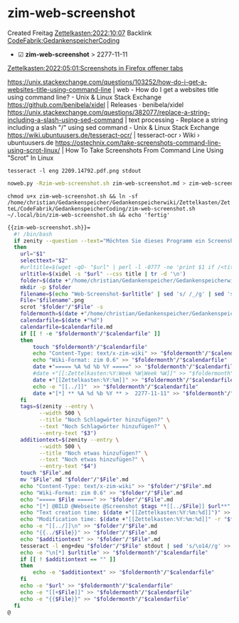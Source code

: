 # zim-web-screenshot
Created Freitag [Zettelkasten:2022:10:07]()
Backlink [CodeFabrik:GedankenspeicherCoding](../GedankenspeicherCoding.md)

* ☑ **zim-web-screenshot**  >  2277-11-11


[Zettelkasten:2022:05:01:Screenshots in Firefox offener tabs]()

<https://unix.stackexchange.com/questions/103252/how-do-i-get-a-websites-title-using-command-line> | web - How do I get a websites title using command line? - Unix & Linux Stack Exchange
<https://github.com/benibela/xidel> | Releases · benibela/xidel
<https://unix.stackexchange.com/questions/382077/replace-a-string-including-a-slash-using-sed-command> | text processing - Replace a string including a slash "/" using sed command - Unix & Linux Stack Exchange
<https://wiki.ubuntuusers.de/tesseract-ocr/> | tesseract-ocr › Wiki › ubuntuusers.de
<https://ostechnix.com/take-screenshots-command-line-using-scrot-linux/> | How To Take Screenshots From Command Line Using "Scrot" In Linux

``tesseract -l eng 2209.14792.pdf.png stdout``

  ```bash
noweb.py -Rzim-web-screenshot.sh zim-web-screenshot.md > zim-web-screenshot.sh && echo 'fertig'
  ```


``chmod u+x zim-web-screenshot.sh && ln -sf /home/christian/Gedankenspeicher/Gedankenspeicherwiki/Zettelkasten/ZetteL/CodeFabrik/GedankenspeicherCoding/zim-web-screenshot.sh ~/.local/bin/zim-web-screenshot.sh && echo 'fertig'``

```bash
{{zim-web-screenshot.sh}}=
  #! /bin/bash
  if zenity --question --text="Möchten Sie dieses Programm ein Screenshot aufnehmen?"
  then 
    url="$1"
    selecttext="$2"
    #urltitle=$(wget -qO- "$url" | perl -l -0777 -ne 'print $1 if /<title.*?>\s*(.*?)\s*<\/title/si' | recode html..)
    urltitle=$(xidel -s "$url" --css title | tr -d '\n')
    folder=$(date +"/home/christian/Gedankenspeicher/Gedankenspeicherwiki/Zettelkasten/%Y/%m/%d")
    mkdir -p $folder
    filename=$(echo "Web-Screenshot-$urltitle" | sed 's/ /_/g' | sed 's/\//_/g' | sed 's/?/__/g' | sed 's/:/;/g'| sed -e "s/'/_/g" | sed 's/\"//g' | sed 's/\&/n/g' | sed -e "s/|//g" | sed 's/\[/(/g' | sed 's/\]/)/g')
    File="$filename".png
    scrot "$folder"/"$File" -s
    foldermonth=$(date +"/home/christian/Gedankenspeicher/Gedankenspeicherwiki/Zettelkasten/%Y/%m")
    calendarfile=$(date +"%d")
    calendarfile=$calendarfile.md
    if [[ ! -e "$foldermonth"/"$calendarfile" ]] 
    then
        touch "$foldermonth"/"$calendarfile"
        echo "Content-Type: text/x-zim-wiki" >> "$foldermonth"/"$calendarfile"
        echo "Wiki-Format: zim 0.6" >> "$foldermonth"/"$calendarfile"
        date +"===== %A %d %b %Y =====" >> "$foldermonth"/"$calendarfile"
        #date +"[[:Zettelkasten:%Y:Week %W|Week %W]]" >> "$foldermonth"/"$calendarfile"
        date +"[[Zettelkasten:%Y:%m]]" >> "$foldermonth"/"$calendarfile"
        echo -e "[[../]]"  >> "$foldermonth"/"$calendarfile"
        date +"[*] ** %A %d %b %Y ** >  2277-11-11" >> "$foldermonth"/"$calendarfile"
    fi
    tags=$(zenity --entry \
          --width 500 \
          --title "Noch Schlagwörter hinzufügen?" \
          --text "Noch Schlagwörter hinzufügen?" \
          --entry-text "$3")
    additiontext=$(zenity --entry \
          --width 500 \
          --title "Noch etwas hinzufügen?" \
          --text "Noch etwas hinzufügen?" \
          --entry-text "$4")
    touch "$File".md
    mv "$File".md "$folder"/"$File".md
    echo "Content-Type: text/x-zim-wiki" >> "$folder"/"$File".md
    echo "Wiki-Format: zim 0.6" >> "$folder"/"$File".md
    echo "===== $File =====" >> "$folder"/"$File".md
    echo "[*] @BILD @Webseite @Screenshot $tags **[[../$File]] $url**" >> "$folder"/"$File".md
    echo "Text creation time: $(date +"[[Zettelkasten:%Y:%m:%d]]")" >> "$folder"/"$File".md
    echo "Modification time: $(date +"[[Zettelkasten:%Y:%m:%d]]" -r "$folder"/"$File")" >> "$folder"/"$File".md
    echo -e "[[../]]\n" >> "$folder"/"$File".md
    echo "{{../$File}}" >> "$folder"/"$File".md
    echo "$additiontext" >> "$folder"/"$File".md
    tesseract -l eng+deu "$folder"/"$File" stdout | sed 's/\o14//g' >> "$folder"/"$File".md
    echo -e "\n[*] $urltitle" >> "$foldermonth"/"$calendarfile"
    if [[ ! $additiontext == "" ]]
    then
        echo -e "$additiontext" >> "$foldermonth"/"$calendarfile"
    fi
    echo -e "$url" >> "$foldermonth"/"$calendarfile"
    echo -e "[[+$File]]" >> "$foldermonth"/"$calendarfile"
    echo -e "{{$File}}" >> "$foldermonth"/"$calendarfile"
  fi
@
```

